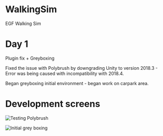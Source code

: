 # WalkingSim
EGF Walking Sim


# Day 1
Plugin fix + Greyboxing

Fixed the issue with Polybrush by downgrading Unity to version 2018.3 - Error was being caused with incompatibility with 2018.4.

Began greyboxing initial environment - began work on carpark area.

# Development screens


![Testing Polybrush](https://imgur.com/mRyuUSl)

![Initial grey boxing](https://imgur.com/HtMKDcW)
